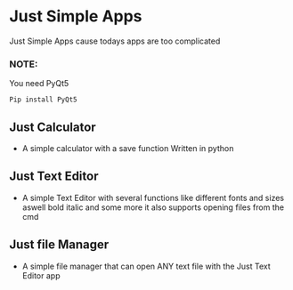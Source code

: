 # Just Simple Apps
Just Simple Apps cause todays apps are too complicated

### NOTE:
You need PyQt5

```
Pip install PyQt5
```
## Just Calculator
 - A simple calculator with a save function Written in python

## Just Text Editor
 - A simple Text Editor with several functions like different fonts and sizes aswell bold italic and some more it also supports opening files from the cmd

## Just file Manager
 - A simple file manager that can open ANY text file with the Just Text Editor app
